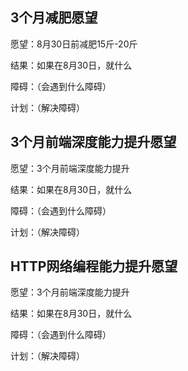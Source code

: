 ## 3个月减肥愿望

愿望：8月30日前减肥15斤-20斤

结果：如果在8月30日，就什么

障碍：（会遇到什么障碍）

计划：（解决障碍）



## 3个月前端深度能力提升愿望

愿望：3个月前端深度能力提升

结果：如果在8月30日，就什么

障碍：（会遇到什么障碍）

计划：（解决障碍）



## HTTP网络编程能力提升愿望

愿望：3个月前端深度能力提升

结果：如果在8月30日，就什么

障碍：（会遇到什么障碍）

计划：（解决障碍）
